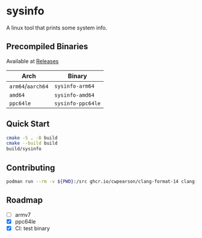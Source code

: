 # sysinfo

A linux tool that prints some system info.

## Precompiled Binaries

Available at [Releases](https://github.com/cwpearson/sysinfo/releases/latest)

| Arch | Binary |
|-|-|
| `arm64`/`aarch64` | `sysinfo-arm64` |
| `amd64` | `sysinfo-amd64` |
| `ppc64le` | `sysinfo-ppc64le` |

## Quick Start

```bash
cmake -S . -B build
cmake --build build
build/sysinfo
```

## Contributing

```bash
podman run --rm -v ${PWD}:/src ghcr.io/cwpearson/clang-format-14 clang-format -i main.cpp cmake/version.hpp.in
```

## Roadmap

- [ ] armv7
- [x] ppc64le
- [x] CI: test binary